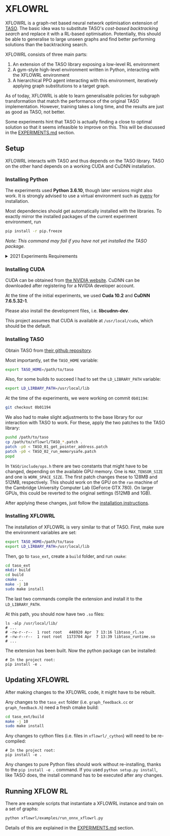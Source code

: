 # XFLOWRL

XFLOWRL is a graph-net based neural network optimisation extension of [TASO](https://github.com/jiazhihao/TASO).
The basic idea was to substitute TASO's *cost-based backtracking search* 
and replace it with a RL-based optimisation. Potentially, this should be
able to generalise to large unseen graphs and find better performing solutions
than the backtracking search.

XFLOWRL consists of three main parts:

1. An extension of the TASO library exposing a low-level RL environment
2. A gym-style high-level environment written in Python, interacting with the XFLOWRL environment
3. A hierarchical PPO agent interacting with this environment, iteratively applying graph substitutions to a target graph.

As of today, XFLOWRL is able to learn generalisable policies for subgraph transformation that
match the performance of the original TASO implementation. However, training takes
a long time, and the results are just as good as TASO, not better.

Some experiments hint that TASO is actually finding a close to optimal solution so
that it seems infeasible to improve on this. This will be discussed in the [EXPERIMENTS.md](EXPERIMENTS.md) section.

## Setup

XFLOWRL interacts with TASO and thus depends on the TASO library. TASO on the other
hand depends on a working CUDA and CuDNN installation.

### Installing Python

The experiments used **Python 3.6.10**, though later versions might also work. It is strongly
advised to use a virtual environment such as [pyenv](https://github.com/pyenv/pyenv-installer)
for installation.

Most dependencies should get automatically installed with the libraries. To exactly mirror the 
installed packages of the current experiment environment, run

```bash
pip install -r pip.freeze
```

_Note: This command may fail if you have not yet installed the TASO package._

<details>
  <summary>2021 Experiments Requirements</summary>
  ## Requirements
- Python: 3.7.0
- TensorFlow: 2.3.2
- Cuda: 10.1 (Used 18.04 (LTS), the cuBLAS library needs to be manually installed, it doesn't get installed into `/usr/local/cuda10-1` by default)
- CuDNN: 7.6.5.32-1+cuda10.1
- Nvidia Driver: >= 418.39
</details>

### Installing CUDA

CUDA can be obtained from [the NVIDIA website](https://developer.nvidia.com/cuda-downloads). 
CuDNN can be downloaded after registering for a NVIDIA developer account.

At the time of the initial experiments, we used **Cuda 10.2** and **CuDNN 7.6.5.32-1**.

Please also install the development files, i.e. **libcudnn-dev**.

This project assumes that CUDA is available at `/usr/local/cuda`, which should
be the default.

### Installing TASO

Obtain TASO from [their github repository](https://github.com/jiazhihao/TASO).

Most importantly, set the `TASO_HOME` variable:

```bash
export TASO_HOME=/path/to/taso
``` 

Also, for some builds to succeed I had to set the `LD_LIBRARY_PATH` variable:

```bash
export LD_LIRBARY_PATH=/usr/local/lib
```

At the time of the experiments, we were working on commit `0b01194`:

```bash
git checkout 0b01194
```

We also had to make slight adjustments to the base library for our interaction with
TASO to work. For these, apply the two patches to the TASO library:

```bash
pushd /path/to/taso
cp /path/to/xflowrl/TASO_*.patch .
patch -p0 < TASO_01_get_pointer_address.patch
patch -p0 < TASO_02_run_memorysafe.patch
popd
```

In `TASO/include/ops.h` there are two constants that might have to be changed, 
depending on the available GPU memory. One is `MAX_TENSOR_SIZE` and one is
`WORK_SPACE_SIZE`. The first patch changes these to 128MB and 512MB, respectively.
This should work on the GPU on the `ran` machine of the Cambridge University Computer Lab
(GeForce GTX 780). On larger GPUs, this could be reverted to the original settings
(512MB and 1GB).

After applying these changes, just follow the [installation instructions](https://github.com/jiazhihao/TASO/blob/master/INSTALL.md).

### Installing XFLOWRL

The installation of XFLOWRL is very similar to that of TASO. First, make sure the environment
variables are set:

```bash
export TASO_HOME=/path/to/taso
export LD_LIRBARY_PATH=/usr/local/lib
```

Then, go to `taso_ext`, create a `build` folder, and run `cmake`:

```bash
cd taso_ext
mkdir build
cd build
cmake ..
make -j 10
sudo make install
```

The last two commands compile the extension and install it to the `LD_LIBRARY_PATH`.

At this path, you should now have two `.so` files:

```plain
ls -alp /usr/local/lib/
# ...
# -rw-r--r--  1 root root   448920 Apr  7 13:16 libtaso_rl.so
# -rw-r--r--  1 root root  1173704 Apr  7 13:39 libtaso_runtime.so
# ...
```

The extension has been built. Now the python package can be installed:

```
# In the project root:
pip install -e .
```

## Updating XFLOWRL

After making changes to the XFLOWRL code, it might have to be rebuilt. 

Any changes to the `taso_ext` folder (i.e. `graph_feedback.cc` or
`graph_feedback.h`) need a fresh cmake build:

```bash
cd taso_ext/build
make -j 10
sudo make install
```

Any changes to cython files (i.e. files in `xflowrl/_cython`) will need to be
re-compiled:

```
# In the project root:
pip install -e .
```

Any changes to pure Python files should work without re-installing, thanks to
the `pip install -e .` command. If you used `python setup.py install`, like TASO
does, the install command has to be executed after any changes.

## Running XFLOW RL

There are example scripts that instantiate a XFLOWRL instance and train
on a set of graphs: 

```bash
python xflowrl/examples/run_onnx_xflowrl.py
```

Details of this are explained in the [EXPERIMENTS.md](EXPERIMENTS.md) section.